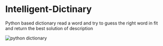 # Intelligent-Dictinary
Python based dictionary read a word and try to guess the right word in fit and return the best solution of description 

![python dictionary](https://user-images.githubusercontent.com/43297300/50402333-222cfe00-07c0-11e9-99d7-a6ba935e9860.png)

